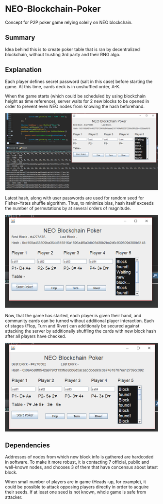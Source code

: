 # NEO-Blockchain-Poker
Concept for P2P poker game relying soleily on NEO blockchain.

## Summary
Idea behind this is to create poker table that is ran by decentralized blockchain, without trusting 3rd party and their RNG algo.

## Explanation
Each player defines secret password (salt in this case) before starting the game. At this time, cards deck is in unshuffled order, A-K.

When the game starts (which could be scheduled by using blockchain height as time reference), server waits for 2 new blocks to be opened in order to prevent even NEO nodes from knowing the hash beforehand. 

![Before game starts](https://github.com/SpawnDev/NEO-Blockchain-Poker/blob/master/img/NewGame.png)

Latest hash, along with user passwords are used for random seed for Fisher–Yates shuffle algorithm. Thus, to minimize bias, hash itself  exceeds the number of permutations by at several orders of magnitude.

![Players dealt cards](https://github.com/SpawnDev/NEO-Blockchain-Poker/blob/master/img/GameStarted.png)

Now, that the game has started, each player is given their hand, and community cards can be turned without additional player interaction. Each of stages (Flop, Turn and River) can additionaly be secured against attacking the server by additionally shuffling the cards with new block hash after all players have checked.

![End Game](https://github.com/SpawnDev/NEO-Blockchain-Poker/blob/master/img/River.png)

## Dependencies
Addresses of nodes from which new block info is gathered are hardcoded in software. To make it more robust, it is contacting 7 official, public and well-known nodes, and chooses 3 of them that have concensus about latest block.

When small number of players are in game (Heads-up, for example), it could be possible to attack opposing players directly in order to acquire their seeds. If at least one seed is not known, whole game is safe from attacker.
